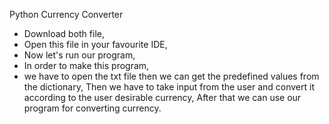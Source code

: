 Python Currency Converter

- Download both file,
- Open this file in your favourite IDE,
- Now let's run our program,
- In order to make this program, 
- we have to open the txt file then we can get the predefined values from the dictionary,
  Then we have to take input from the user and convert it according to the user desirable currency,
  After that we can use our program for converting currency.
